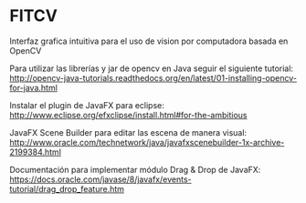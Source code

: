 # FITCV
Interfaz grafica intuitiva para el uso de vision por computadora basada en OpenCV 

Para utilizar las librerías y jar de opencv en Java seguir el siguiente tutorial:
http://opencv-java-tutorials.readthedocs.org/en/latest/01-installing-opencv-for-java.html

Instalar el plugin de JavaFX para eclipse:
http://www.eclipse.org/efxclipse/install.html#for-the-ambitious

JavaFX Scene Builder para editar las escena de manera visual:
http://www.oracle.com/technetwork/java/javafxscenebuilder-1x-archive-2199384.html

Documentación para implementar módulo Drag & Drop de JavaFX:
https://docs.oracle.com/javase/8/javafx/events-tutorial/drag_drop_feature.htm